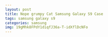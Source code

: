 ```yaml
---
layout: post
title: Nope grumpy Cat Samsung Galaxy S9 Case
tags: samsung galaxy s9
categories: samsung
img: 19gMhk8FPdY1diqfJ36a-T-idXflDcNFo
---
```

